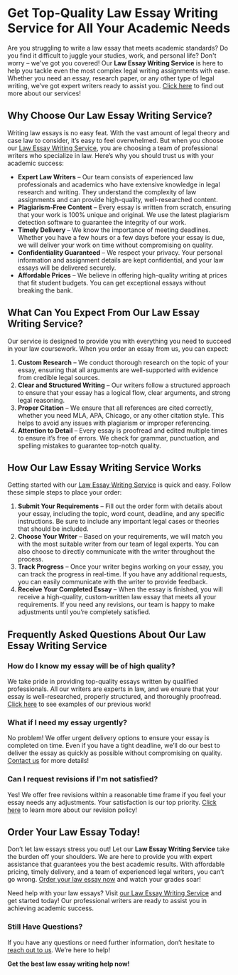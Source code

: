 # Get Top-Quality Law Essay Writing Service for All Your Academic Needs

Are you struggling to write a law essay that meets academic standards? Do you find it difficult to juggle your studies, work, and personal life? Don't worry – we've got you covered! Our **Law Essay Writing Service** is here to help you tackle even the most complex legal writing assignments with ease. Whether you need an essay, research paper, or any other type of legal writing, we’ve got expert writers ready to assist you. [Click here](https://tinyurl.com/topessay?keyword=law+essay+writing+service) to find out more about our services!

## Why Choose Our Law Essay Writing Service?

Writing law essays is no easy feat. With the vast amount of legal theory and case law to consider, it’s easy to feel overwhelmed. But when you choose our [Law Essay Writing Service](https://tinyurl.com/topessay?keyword=law+essay+writing+service), you are choosing a team of professional writers who specialize in law. Here’s why you should trust us with your academic success:

- **Expert Law Writers** – Our team consists of experienced law professionals and academics who have extensive knowledge in legal research and writing. They understand the complexity of law assignments and can provide high-quality, well-researched content.
- **Plagiarism-Free Content** – Every essay is written from scratch, ensuring that your work is 100% unique and original. We use the latest plagiarism detection software to guarantee the integrity of our work.
- **Timely Delivery** – We know the importance of meeting deadlines. Whether you have a few hours or a few days before your essay is due, we will deliver your work on time without compromising on quality.
- **Confidentiality Guaranteed** – We respect your privacy. Your personal information and assignment details are kept confidential, and your law essays will be delivered securely.
- **Affordable Prices** – We believe in offering high-quality writing at prices that fit student budgets. You can get exceptional essays without breaking the bank.

## What Can You Expect From Our Law Essay Writing Service?

Our service is designed to provide you with everything you need to succeed in your law coursework. When you order an essay from us, you can expect:

1. **Custom Research** – We conduct thorough research on the topic of your essay, ensuring that all arguments are well-supported with evidence from credible legal sources.
2. **Clear and Structured Writing** – Our writers follow a structured approach to ensure that your essay has a logical flow, clear arguments, and strong legal reasoning.
3. **Proper Citation** – We ensure that all references are cited correctly, whether you need MLA, APA, Chicago, or any other citation style. This helps to avoid any issues with plagiarism or improper referencing.
4. **Attention to Detail** – Every essay is proofread and edited multiple times to ensure it’s free of errors. We check for grammar, punctuation, and spelling mistakes to guarantee top-notch quality.

## How Our Law Essay Writing Service Works

Getting started with our [Law Essay Writing Service](https://tinyurl.com/topessay?keyword=law+essay+writing+service) is quick and easy. Follow these simple steps to place your order:

1. **Submit Your Requirements** – Fill out the order form with details about your essay, including the topic, word count, deadline, and any specific instructions. Be sure to include any important legal cases or theories that should be included.
2. **Choose Your Writer** – Based on your requirements, we will match you with the most suitable writer from our team of legal experts. You can also choose to directly communicate with the writer throughout the process.
3. **Track Progress** – Once your writer begins working on your essay, you can track the progress in real-time. If you have any additional requests, you can easily communicate with the writer to provide feedback.
4. **Receive Your Completed Essay** – When the essay is finished, you will receive a high-quality, custom-written law essay that meets all your requirements. If you need any revisions, our team is happy to make adjustments until you’re completely satisfied.

## Frequently Asked Questions About Our Law Essay Writing Service

### How do I know my essay will be of high quality?

We take pride in providing top-quality essays written by qualified professionals. All our writers are experts in law, and we ensure that your essay is well-researched, properly structured, and thoroughly proofread. [Click here](https://tinyurl.com/topessay?keyword=law+essay+writing+service) to see examples of our previous work!

### What if I need my essay urgently?

No problem! We offer urgent delivery options to ensure your essay is completed on time. Even if you have a tight deadline, we’ll do our best to deliver the essay as quickly as possible without compromising on quality. [Contact us](https://tinyurl.com/topessay?keyword=law+essay+writing+service) for more details!

### Can I request revisions if I'm not satisfied?

Yes! We offer free revisions within a reasonable time frame if you feel your essay needs any adjustments. Your satisfaction is our top priority. [Click here](https://tinyurl.com/topessay?keyword=law+essay+writing+service) to learn more about our revision policy!

## Order Your Law Essay Today!

Don’t let law essays stress you out! Let our **Law Essay Writing Service** take the burden off your shoulders. We are here to provide you with expert assistance that guarantees you the best academic results. With affordable pricing, timely delivery, and a team of experienced legal writers, you can’t go wrong. [Order your law essay now](https://tinyurl.com/topessay?keyword=law+essay+writing+service) and watch your grades soar!

Need help with your law essays? Visit [our Law Essay Writing Service](https://tinyurl.com/topessay?keyword=law+essay+writing+service) and get started today! Our professional writers are ready to assist you in achieving academic success.

### Still Have Questions?

If you have any questions or need further information, don’t hesitate to [reach out to us](https://tinyurl.com/topessay?keyword=law+essay+writing+service). We’re here to help!

**Get the best law essay writing help now!**
